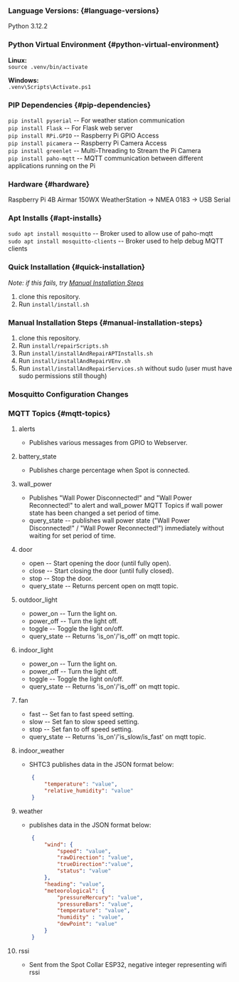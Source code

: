 ### Language Versions: {#language-versions}
Python 3.12.2

### Python Virtual Environment {#python-virtual-environment}
**Linux:**  
`source .venv/bin/activate`  

**Windows:**  
`.venv\Scripts\Activate.ps1`

### PIP Dependencies {#pip-dependencies}
`pip install pyserial` -- For weather station communication  
`pip install Flask` -- For Flask web server  
`pip install RPi.GPIO` -- Raspberry Pi GPIO Access  
`pip install picamera` -- Raspberry Pi Camera Access  
`pip install greenlet` -- Multi-Threading to Stream the Pi Camera  
`pip install paho-mqtt` -- MQTT communication between different applications running on the Pi

### Hardware {#hardware}
Raspberry Pi 4B
Airmar 150WX WeatherStation → NMEA 0183 → USB Serial

### Apt Installs {#apt-installs}
`sudo apt install mosquitto` -- Broker used to allow use of paho-mqtt  
`sudo apt install mosquitto-clients` -- Broker used to help debug MQTT clients

### Quick Installation {#quick-installation}
*Note: if this fails, try [Manual Installation Steps](#manual-installation-steps)*  
1. clone this repository.
2. Run `install/install.sh`

### Manual Installation Steps {#manual-installation-steps}
1. clone this repository.
2. Run `install/repairScripts.sh`
3. Run `install/installAndRepairAPTInstalls.sh`
4. Run `install/installAndRepairVEnv.sh`
5. Run `install/installAndRepairServices.sh` without sudo (user must have sudo permissions still though)


### Mosquitto Configuration Changes


### MQTT Topics {#mqtt-topics}

1. alerts 
    - Publishes various messages from GPIO to Webserver.

2. battery_state
    - Publishes charge percentage when Spot is connected.

2. wall_power
    - Publishes "Wall Power Disconnected!" and "Wall Power Reconnected!" to alert and wall_power MQTT Topics if wall power state has been changed a set period of time.
    - query_state -- publishes wall power state ("Wall Power Disconnected!" / "Wall Power Reconnected!") immediately without waiting for set period of time.

3. door
    - open -- Start opening the door (until fully open).
    - close -- Start closing the door (until fully closed).
    - stop -- Stop the door.
    - query_state -- Returns percent open on mqtt topic.

4. outdoor_light
    - power_on -- Turn the light on.
    - power_off -- Turn the light off.
    - toggle -- Toggle the light on/off.
    - query_state -- Returns 'is_on'/'is_off' on mqtt topic.

5. indoor_light
    - power_on -- Turn the light on.
    - power_off -- Turn the light off.
    - toggle -- Toggle the light on/off.
    - query_state -- Returns 'is_on'/'is_off' on mqtt topic.

6. fan
    - fast -- Set fan to fast speed setting.
    - slow -- Set fan to slow speed setting.
    - stop -- Set fan to off speed setting.
    - query_state -- Returns 'is_on'/'is_slow/is_fast' on mqtt topic.

7. indoor_weather
    - SHTC3 publishes data in the JSON format below:  
    ```json
        {
            "temperature": "value",
            "relative_humidity": "value"
        }
    ```

8. weather
    - publishes data in the JSON format below:  
    ```json
        {
            "wind": {
                "speed": "value",
                "rawDirection": "value",
                "trueDirection":"value",
                "status": "value"
            },
            "heading": "value",
            "meteorological": {
                "pressureMercury": "value",
                "pressureBars": "value",
                "temperature": "value",
                "humidity" : "value",
                "dewPoint": "value"
            }
        }
    ```

9. rssi
    - Sent from the Spot Collar ESP32, negative integer representing wifi rssi




